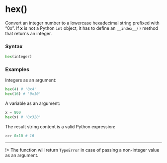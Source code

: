 # hex()
Convert an integer number to a lowercase hexadecimal string prefixed with “0x”. If **x** is not a Python `int` object, it has to define an `__index__()` method that returns an integer.

### Syntax
```python
hex(integer)
```

### Examples
Integers as an argument:
```python
hex(4) # '0x4'
hex(16) # '0x10'
```

A variable as an argument:
```python
x = 800
hex(x) # '0x320'
```

The result string content is a valid Python expression:
```python
>>> 0x10 # 16
```
---
!> The function will return `TypeError` in case of passing a non-integer value as an argument.